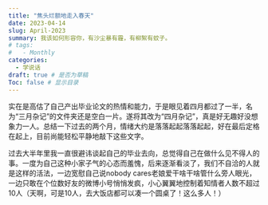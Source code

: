 ```yaml
---
title: "焦头烂额地走入春天"
date: 2023-04-14
slug: April-2023
summary: 我该如何形容你，有沙尘暴有霾，有柳絮有蚊子。
# tags:
#   - Monthly
categories:
  - 学说话
draft: true # 是否为草稿
Toc: false # 显示目录
---
```

实在是高估了自己产出毕业论文的热情和能力，于是眼见着四月都过了一半，名为“三月杂记”的文件夹还是空白一片。遂将其改为“四月杂记”，真是好无趣好没想象力一人。总结一下过去的两个月，情绪大约是落落起起落落起起，好在最后定格在起上，目前尚能轻松平静地敲下这些文字。

过去大半年里我一直很避讳谈起自己的毕业去向，总觉得自己在做什么见不得人的事。一度为自己这种小家子气的心态而羞愧，后来逐渐看淡了，我们不自洽的人就是这样的活法，一边宽慰自己说nobody cares老娘爱干啥干啥管什么旁人眼光，一边只敢在个位数好友的微博小号悄悄发疯，小心翼翼地控制着知情者人数不超过10人（天啊，可是10人，去大饭店都可以凑一个圆桌了！这么多人！）